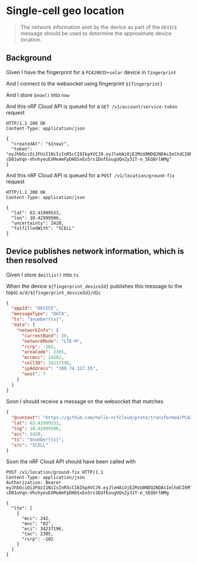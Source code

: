 # Single-cell geo location

> The network information sent by the device as part of the `DEVICE` message
> should be used to determine the approximate device location.

## Background

Given I have the fingerprint for a `PCA20035+solar` device in `fingerprint`

And I connect to the websocket using fingerprint `${fingerprint}`

And I store `$now()` into `now`

And this nRF Cloud API is queued for a `GET /v1/account/service-token` request

```
HTTP/1.1 200 OK
Content-Type: application/json

{
  "createdAt": "${now}",
  "token": "eyJhbGciOiJFUzI1NiIsInR5cCI6IkpXVCJ9.eyJleHAiOjE2MzU0NDQ2NDAsImlhdCI6MTYzMjg1MjY1NCwic3ViIjoibnJmY2xvdWQtZXZhbHVhdGlvbi1kZXZpY2UtM2JmNTBlY2YtMmY3Zi00NjlmLTg4YTQtMmFhODhiZGMwODNiIn0.ldxPFg7xofD8gxjRkdu8WXl-cD01wVqn-VhvhyeuEXMeAmFpDHbSxEo5rs1DofEougUQnZy31T-e_5EQ8rlNMg"
}
```

And this nRF Cloud API is queued for a `POST /v1/location/ground-fix` request

```
HTTP/1.1 200 OK
Content-Type: application/json

{
  "lat": 63.41999531,
  "lon": 10.42999506,
  "uncertainty": 2420,
  "fulfilledWith": "SCELL"
}
```

<!-- @retry:delayExecution=5000 -->

## Device publishes network information, which is then resolved

Given I store `$millis()` into `ts`

When the device `${fingerprint_deviceId}` publishes this message to the topic
`m/d/${fingerprint_deviceId}/d2c`

```json
{
  "appId": "DEVICE",
  "messageType": "DATA",
  "ts": "$number{ts}",
  "data": {
    "networkInfo": {
      "currentBand": 20,
      "networkMode": "LTE-M",
      "rsrp": -102,
      "areaCode": 2305,
      "mccmnc": 24202,
      "cellID": 34237196,
      "ipAddress": "100.74.127.55",
      "eest": 7
    }
  }
}
```

<!-- @retryScenario -->

Soon I should receive a message on the websocket that matches

```json
{
  "@context": "https://github.com/hello-nrfcloud/proto/transformed/PCA20035%2Bsolar/location",
  "lat": 63.41999531,
  "lng": 10.42999506,
  "acc": 2420,
  "ts": "$number{ts}",
  "src": "SCELL"
}
```

<!-- @retryScenario -->

Soon the nRF Cloud API should have been called with

```
POST /v1/location/ground-fix HTTP/1.1
Content-Type: application/json
Authorization: Bearer eyJhbGciOiJFUzI1NiIsInR5cCI6IkpXVCJ9.eyJleHAiOjE2MzU0NDQ2NDAsImlhdCI6MTYzMjg1MjY1NCwic3ViIjoibnJmY2xvdWQtZXZhbHVhdGlvbi1kZXZpY2UtM2JmNTBlY2YtMmY3Zi00NjlmLTg4YTQtMmFhODhiZGMwODNiIn0.ldxPFg7xofD8gxjRkdu8WXl-cD01wVqn-VhvhyeuEXMeAmFpDHbSxEo5rs1DofEougUQnZy31T-e_5EQ8rlNMg

{
  "lte": [
    {
      "mcc": 242,
      "mnc": "02",
      "eci": 34237196,
      "tac": 2305,
      "rsrp": -102
    }
  ]
}
```
